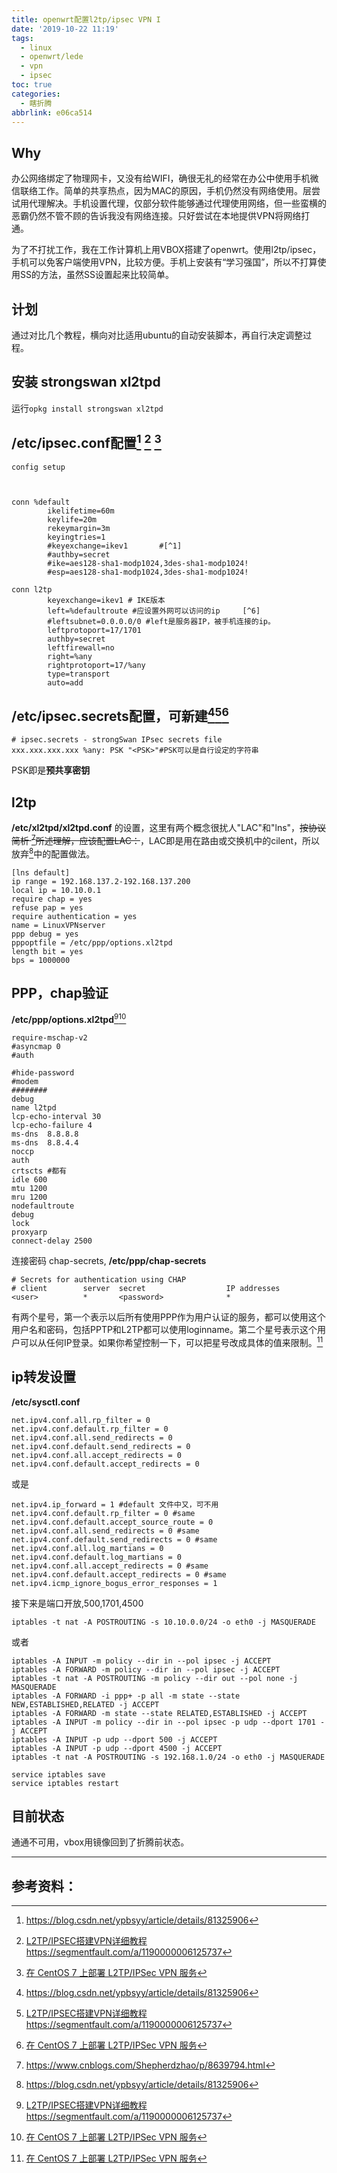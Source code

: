 ```yaml
---
title: openwrt配置l2tp/ipsec VPN I
date: '2019-10-22 11:19'
tags:
  - linux
  - openwrt/lede
  - vpn
  - ipsec
toc: true
categories:
  - 瞎折腾
abbrlink: e06ca514
---
```


## Why

办公网络绑定了物理网卡，又没有给WIFI，确很无礼的经常在办公中使用手机微信联络工作。简单的共享热点，因为MAC的原因，手机仍然没有网络使用。层尝试用代理解决。手机设置代理，仅部分软件能够通过代理使用网络，但一些蛮横的恶霸仍然不管不顾的告诉我没有网络连接。只好尝试在本地提供VPN将网络打通。

为了不打扰工作，我在工作计算机上用VBOX搭建了openwrt。使用l2tp/ipsec，手机可以免客户端使用VPN，比较方便。手机上安装有“学习强国”，所以不打算使用SS的方法，虽然SS设置起来比较简单。

## 计划

通过对比几个教程，横向对比适用ubuntu的自动安装脚本，再自行决定调整过程。

## 安装 strongswan xl2tpd

运行`opkg install strongswan xl2tpd`

## /etc/ipsec.conf配置[^1] [^6] [^7]
```
config setup
	


conn %default
        ikelifetime=60m
        keylife=20m
        rekeymargin=3m
        keyingtries=1
        #keyexchange=ikev1       #[^1]
    	#authby=secret
    	#ike=aes128-sha1-modp1024,3des-sha1-modp1024! 
    	#esp=aes128-sha1-modp1024,3des-sha1-modp1024! 

conn l2tp
        keyexchange=ikev1 # IKE版本
        left=%defaultroute #应设置外网可以访问的ip     [^6]
        #leftsubnet=0.0.0.0/0 #left是服务器IP，被手机连接的ip。
        leftprotoport=17/1701
        authby=secret
        leftfirewall=no
        right=%any
        rightprotoport=17/%any
        type=transport
        auto=add
```

## /etc/ipsec.secrets配置，可新建[^1][^6][^7]

```
# ipsec.secrets - strongSwan IPsec secrets file
xxx.xxx.xxx.xxx %any: PSK "<PSK>"#PSK可以是自行设定的字符串
```
PSK即是**预共享密钥**

## l2tp

**/etc/xl2tpd/xl2tpd.conf** 的设置，这里有两个概念很扰人"LAC"和"lns"，~~按协议简析  [^8]所述理解，应该配置LAC：~~，LAC即是用在路由或交换机中的cilent，所以放弃[^1]中的配置做法。

```
[lns default]
ip range = 192.168.137.2-192.168.137.200
local ip = 10.10.0.1
require chap = yes
refuse pap = yes
require authentication = yes
name = LinuxVPNserver
ppp debug = yes
pppoptfile = /etc/ppp/options.xl2tpd
length bit = yes
bps = 1000000
```



## PPP，chap验证

**/etc/ppp/options.xl2tpd**[^6][^7] 


```
require-mschap-v2
#asyncmap 0
#auth

#hide-password
#modem
########
debug
name l2tpd
lcp-echo-interval 30
lcp-echo-failure 4
ms-dns  8.8.8.8
ms-dns  8.8.4.4
noccp
auth
crtscts #都有
idle 600
mtu 1200
mru 1200
nodefaultroute
debug
lock
proxyarp
connect-delay 2500

```

连接密码 chap-secrets, **/etc/ppp/chap-secrets**

```
# Secrets for authentication using CHAP
# client        server  secret                  IP addresses
<user>          *       <password>              *
```

有两个星号，第一个表示以后所有使用PPP作为用户认证的服务，都可以使用这个用户名和密码，包括PPTP和L2TP都可以使用loginname。第二个星号表示这个用户可以从任何IP登录。如果你希望控制一下，可以把星号改成具体的值来限制。[^7]

## ip转发设置

**/etc/sysctl.conf**



```
net.ipv4.conf.all.rp_filter = 0
net.ipv4.conf.default.rp_filter = 0
net.ipv4.conf.all.send_redirects = 0
net.ipv4.conf.default.send_redirects = 0
net.ipv4.conf.all.accept_redirects = 0
net.ipv4.conf.default.accept_redirects = 0
```

或是

```
net.ipv4.ip_forward = 1 #default 文件中又，可不用
net.ipv4.conf.default.rp_filter = 0 #same
net.ipv4.conf.default.accept_source_route = 0
net.ipv4.conf.all.send_redirects = 0 #same
net.ipv4.conf.default.send_redirects = 0 #same
net.ipv4.conf.all.log_martians = 0
net.ipv4.conf.default.log_martians = 0 
net.ipv4.conf.all.accept_redirects = 0 #same
net.ipv4.conf.default.accept_redirects = 0 #same
net.ipv4.icmp_ignore_bogus_error_responses = 1
```




接下来是端口开放,500,1701,4500

```
iptables -t nat -A POSTROUTING -s 10.10.0.0/24 -o eth0 -j MASQUERADE
```

或者

```
iptables -A INPUT -m policy --dir in --pol ipsec -j ACCEPT
iptables -A FORWARD -m policy --dir in --pol ipsec -j ACCEPT
iptables -t nat -A POSTROUTING -m policy --dir out --pol none -j MASQUERADE
iptables -A FORWARD -i ppp+ -p all -m state --state NEW,ESTABLISHED,RELATED -j ACCEPT
iptables -A FORWARD -m state --state RELATED,ESTABLISHED -j ACCEPT
iptables -A INPUT -m policy --dir in --pol ipsec -p udp --dport 1701 -j ACCEPT
iptables -A INPUT -p udp --dport 500 -j ACCEPT
iptables -A INPUT -p udp --dport 4500 -j ACCEPT
iptables -t nat -A POSTROUTING -s 192.168.1.0/24 -o eth0 -j MASQUERADE

service iptables save
service iptables restart
```



## 目前状态

通通不可用，vbox用镜像回到了折腾前状态。

----

## 参考资料：

[^1]: https://blog.csdn.net/ypbsyy/article/details/81325906
[^2]: IPsec VPN 服务器一键安装脚本 https://github.com/hwdsl2/setup-ipsec-vpn/blob/master/README-zh.md
[^3]:另一个一键脚本：https://github.com/teddysun/across/blob/master/l2tp.sh
[^4]:openwrt的说明：https://openwrt.org/docs/guide-user/services/vpn/ipsec/strongswan/basics
[^5]:PSec/IKEv2 VPN安装脚本 For CentOS/Debian/Ubuntu https://qiaodahai.com/ipsec-ikev2-installation-script-for-centos-debian-ubuntu.html
[^6]: [L2TP/IPSEC搭建VPN详细教程](https://segmentfault.com/a/1190000006125737) https://segmentfault.com/a/1190000006125737
[^7]:[在 CentOS 7 上部署 L2TP/IPSec VPN 服务](https://www.robberphex.com/centos-7-l2tp-ipsec-vpn/)
[^8]: https://www.cnblogs.com/Shepherdzhao/p/8639794.html

